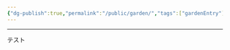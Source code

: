 ```yaml
---
{"dg-publish":true,"permalink":"/public/garden/","tags":["gardenEntry"]}
---
```


----------------------------
テスト
